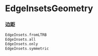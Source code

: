 # EdgeInsetsGeometry

### 边距

``` dart
EdgeInsets.fromLTRB
EdgeInsets.all
EdgeInsets.only
EdgeInsets.symmetric
```